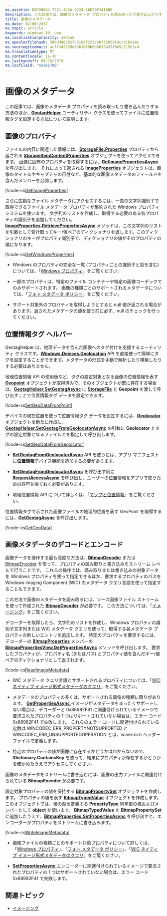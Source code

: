 ```yaml
---
ms.assetid: D5D98044-7221-4C2A-9724-56E59F341AB0
description: この記事では、画像のメタデータ プロパティを読み取ったり書き込んだりする方法のほか、GeotagHelper ユーティリティ クラスを使ってファイルに位置情報タグを設定する方法について説明します。
title: 画像のメタデータ
ms.date: 02/08/2017
ms.topic: article
keywords: windows 10, uwp
ms.localizationpriority: medium
ms.openlocfilehash: 589dd40282fc3186f225e3873295863cc41b6a0c
ms.sourcegitcommit: ac7f3422f8d83618f9b6b5615a37f8e5c115b3c4
ms.translationtype: MT
ms.contentlocale: ja-JP
ms.lasthandoff: 05/29/2019
ms.locfileid: "66361706"
---
```

# <a name="image-metadata"></a>画像のメタデータ



この記事では、画像のメタデータ プロパティを読み取ったり書き込んだりする方法のほか、[**GeotagHelper**](https://docs.microsoft.com/uwp/api/Windows.Storage.FileProperties.GeotagHelper) ユーティリティ クラスを使ってファイルに位置情報タグを設定する方法について説明します。

## <a name="image-properties"></a>画像のプロパティ

ファイルの内容に関連した情報には、[**StorageFile.Properties**](https://docs.microsoft.com/uwp/api/windows.storage.storagefile.properties) プロパティから返される [**StorageItemContentProperties**](https://docs.microsoft.com/uwp/api/Windows.Storage.FileProperties.StorageItemContentProperties) オブジェクトを使ってアクセスできます。 画像に固有のプロパティを取得するには、[**GetImagePropertiesAsync**](https://docs.microsoft.com/uwp/api/windows.storage.fileproperties.storageitemcontentproperties.getimagepropertiesasync) を呼び出します。 それによって返される [**ImageProperties**](https://docs.microsoft.com/uwp/api/Windows.Storage.FileProperties.ImageProperties) オブジェクトは、画像のタイトルやキャプチャの日付など、基本的な画像メタデータのフィールドを含んだメンバーを公開します。

[!code-cs[GetImageProperties](./code/ImagingWin10/cs/MainPage.xaml.cs#SnippetGetImageProperties)]

さらに広範なファイル メタデータにアクセスするには、一意の文字列識別子で取得できるファイル メタデータ プロパティが集約された Windows プロパティ システムを使います。 文字列のリストを作成し、取得する必要のある各プロパティの識別子を追加してください。 [  **ImageProperties.RetrievePropertiesAsync**](https://docs.microsoft.com/uwp/api/windows.storage.fileproperties.imageproperties.retrievepropertiesasync) メソッドは、この文字列のリストを引数として受け取ってキー/値ペアのディクショナリを返します。このディクショナリのキーがプロパティ識別子で、ディクショナリの値がそのプロパティの値になります。

[!code-cs[GetWindowsProperties](./code/ImagingWin10/cs/MainPage.xaml.cs#SnippetGetWindowsProperties)]

-   Windows のプロパティの完全な一覧 (プロパティごとの識別子と型を含む) については、「[Windows プロパティ](https://docs.microsoft.com/windows/desktop/properties/props)」をご覧ください。

-   一部のプロパティは、特定のファイル コンテナーや特定の画像コーデックでのみサポートされます。 画像の種類ごとのサポートされるメタデータについては、「[フォト メタデータ ポリシー](https://docs.microsoft.com/windows/desktop/wic/photo-metadata-policies)」をご覧ください。

-   サポート対象外のプロパティを取得しようとすると null 値が返される場合があります。返されたメタデータの値を使う前に必ず、null のチェックを行ってください。

## <a name="geotag-helper"></a>位置情報タグ ヘルパー

GeotagHelper は、地理データを含んだ画像へのタグ付けを支援するユーティリティ クラスです。[**Windows.Devices.Geolocation**](https://docs.microsoft.com/uwp/api/Windows.Devices.Geolocation) API を直接使って簡単にタグを設定することができます。メタデータの形式を手動で解析したり構築したりする必要はありません。

地理位置情報 API の使用後など、タグの設定対象となる画像の位置情報を表す [**Geopoint**](https://docs.microsoft.com/uwp/api/Windows.Devices.Geolocation.Geopoint) オブジェクトが取得済みで、そのオブジェクトが既に存在する場合は、[**GeotagHelper.SetGeotagAsync**](https://docs.microsoft.com/uwp/api/windows.storage.fileproperties.geotaghelper.setgeotagasync) に [**StorageFile**](https://docs.microsoft.com/uwp/api/Windows.Storage.StorageFile) と **Geopoint** を渡して呼び出すことで位置情報タグ データを設定できます。

[!code-cs[SetGeoDataFromPoint](./code/ImagingWin10/cs/MainPage.xaml.cs#SnippetSetGeoDataFromPoint)]

デバイスの現在位置を使って位置情報タグ データを設定するには、[**Geolocator**](https://docs.microsoft.com/uwp/api/Windows.Devices.Geolocation.Geolocator) オブジェクトを新たに作成し、[**GeotagHelper.SetGeotagFromGeolocatorAsync**](https://docs.microsoft.com/uwp/api/windows.storage.fileproperties.geotaghelper.setgeotagfromgeolocatorasync) の引数に **Geolocator** とタグの設定対象となるファイルとを指定して呼び出します。

[!code-cs[SetGeoDataFromGeolocator](./code/ImagingWin10/cs/MainPage.xaml.cs#SnippetSetGeoDataFromGeolocator)]

-   [  **SetGeotagFromGeolocatorAsync**](https://docs.microsoft.com/uwp/api/windows.storage.fileproperties.geotaghelper.setgeotagfromgeolocatorasync) API を使うには、アプリ マニフェストに**位置情報**デバイス機能を追加する必要があります。

-   [  **SetGeotagFromGeolocatorAsync**](https://docs.microsoft.com/uwp/api/windows.storage.fileproperties.geotaghelper.setgeotagfromgeolocatorasync) を呼び出す前に [**RequestAccessAsync**](https://docs.microsoft.com/uwp/api/windows.devices.geolocation.geolocator.requestaccessasync) を呼び出し、ユーザーの位置情報をアプリで使うための許可を得ておく必要があります。

-   地理位置情報 API について詳しくは、「[マップと位置情報](https://docs.microsoft.com/windows/uwp/maps-and-location/index)」をご覧ください。

位置情報タグで示された画像ファイルの地理的位置を表す GeoPoint を取得するには、[**GetGeotagAsync**](https://docs.microsoft.com/uwp/api/windows.storage.fileproperties.geotaghelper.getgeotagasync) を呼び出します。

[!code-cs[GetGeoData](./code/ImagingWin10/cs/MainPage.xaml.cs#SnippetGetGeoData)]

## <a name="decode-and-encode-image-metadata"></a>画像メタデータのデコードとエンコード

画像データを操作する最も高度な方法は、[**BitmapDecoder**](https://docs.microsoft.com/uwp/api/Windows.Graphics.Imaging.BitmapDecoder) または [BitmapEncoder](bitmapencoder-options-reference.md) を使って、プロパティの読み取りと書き込みをストリーム レベルで行うことです。 これらの操作では、読み取りまたは書き込みの対象データを Windows プロパティを使って指定できるほか、要求するプロパティのパスを Windows Imaging Component (WIC) のメタデータ クエリ言語を使って指定することもできます。

この方法で画像のメタデータを読み取るには、ソース画像ファイル ストリームを使って作成された [**BitmapDecoder**](https://docs.microsoft.com/uwp/api/Windows.Graphics.Imaging.BitmapDecoder) が必要です。 この方法については、「[イメージング](imaging.md)」をご覧ください。

デコーダーを取得したら、文字列のリストを作成し、Windows プロパティの識別子文字列または WIC メタデータ クエリを使って、取得する各メタデータ プロパティの新しいエントリを追加します。 特定のプロパティを要求するには、デコーダーの [**BitmapProperties**](https://docs.microsoft.com/uwp/api/Windows.Graphics.Imaging.BitmapProperties) メンバーの [**BitmapPropertiesView.GetPropertiesAsync**](https://docs.microsoft.com/uwp/api/windows.graphics.imaging.bitmappropertiesview.getpropertiesasync) メソッドを呼び出します。 要求したプロパティが、プロパティ名 (またはパス) とプロパティ値を含んだキー/値ペアのディクショナリとして返されます。

[!code-cs[ReadImageMetadata](./code/ImagingWin10/cs/MainPage.xaml.cs#SnippetReadImageMetadata)]

-   WIC メタデータ クエリ言語とサポートされるプロパティについては、「[WIC ネイティブ イメージ形式メタデータのクエリ](https://docs.microsoft.com/windows/desktop/wic/-wic-native-image-format-metadata-queries)」をご覧ください。

-   メタデータのプロパティの多くは、サポートされる画像の種類に限りがあります。 [**GetPropertiesAsync** ](https://docs.microsoft.com/uwp/api/windows.graphics.imaging.bitmappropertiesview.getpropertiesasync)イメージがメタデータをまったくサポートしない場合は、デコーダーと 0x88982F81 に関連付けられているイメージで要求されたプロパティの 1 つはサポートされていない場合は、エラー コード 0x88982F41 で失敗します。 これらのエラー コードに関連付けられている定数は WINCODEC\_ERR\_PROPERTYNOTSUPPORTED と WINCODEC\_ERR\_UNSUPPORTEDOPERATION とは、winerror.h ヘッダー ファイルで定義します。
-   特定のプロパティの値が画像に存在するかどうかはわからないので、**IDictionary.ContainsKey** を使って、結果にプロパティが存在するかどうかを確かめたうえでアクセスしてください。

画像のメタデータをストリームに書き込むには、画像の出力ファイルに関連付けられている **BitmapEncoder** が必要です。

設定対象プロパティの値を保持する [**BitmapPropertySet**](https://docs.microsoft.com/uwp/api/Windows.Graphics.Imaging.BitmapPropertySet) オブジェクトを作成します。 プロパティの値を表す [**BitmapTypedValue**](https://docs.microsoft.com/uwp/api/Windows.Graphics.Imaging.BitmapTypedValue) オブジェクトを作成します。 このオブジェクトでは、値の型を定義する [**PropertyType**](https://docs.microsoft.com/uwp/api/Windows.Foundation.PropertyType) 列挙型の値およびメンバーとして **object** を使います。 **BitmapTypedValue** を **BitmapPropertySet** に追加したうえで、[**BitmapProperties.SetPropertiesAsync**](https://docs.microsoft.com/uwp/api/windows.graphics.imaging.bitmapproperties.setpropertiesasync) を呼び出すと、エンコーダーがプロパティをストリームに書き込みます。

[!code-cs[WriteImageMetadata](./code/ImagingWin10/cs/MainPage.xaml.cs#SnippetWriteImageMetadata)]

-   画像ファイルの種類ごとのサポート対象プロパティについて詳しくは、「[Windows プロパティ](https://docs.microsoft.com/windows/desktop/properties/props)」、「[フォト メタデータ ポリシー](https://docs.microsoft.com/windows/desktop/wic/photo-metadata-policies)」、「[WIC ネイティブ イメージ形式メタデータのクエリ](https://docs.microsoft.com/windows/desktop/wic/-wic-native-image-format-metadata-queries)」をご覧ください。

-   [**SetPropertiesAsync** ](https://docs.microsoft.com/uwp/api/windows.graphics.imaging.bitmapproperties.setpropertiesasync)エンコーダーに関連付けられているイメージで要求されたプロパティの 1 つはサポートされていない場合は、エラー コード 0x88982F41 で失敗します。

## <a name="related-topics"></a>関連トピック

* [イメージング](imaging.md)
 

 




